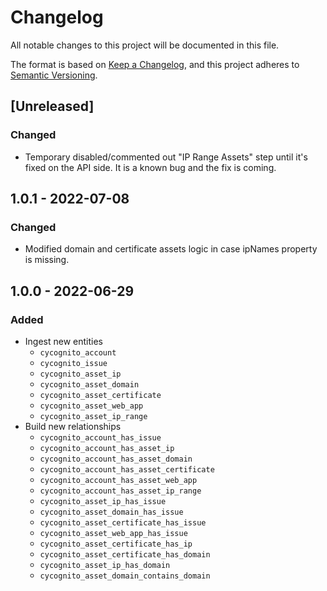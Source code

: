 # Changelog

All notable changes to this project will be documented in this file.

The format is based on [Keep a Changelog](https://keepachangelog.com/en/1.0.0/),
and this project adheres to
[Semantic Versioning](https://semver.org/spec/v2.0.0.html).

## [Unreleased]

### Changed

- Temporary disabled/commented out "IP Range Assets" step until it's fixed on
  the API side. It is a known bug and the fix is coming.

## 1.0.1 - 2022-07-08

### Changed

- Modified domain and certificate assets logic in case ipNames property is
  missing.

## 1.0.0 - 2022-06-29

### Added

- Ingest new entities
  - `cycognito_account`
  - `cycognito_issue`
  - `cycognito_asset_ip`
  - `cycognito_asset_domain`
  - `cycognito_asset_certificate`
  - `cycognito_asset_web_app`
  - `cycognito_asset_ip_range`
- Build new relationships
  - `cycognito_account_has_issue`
  - `cycognito_account_has_asset_ip`
  - `cycognito_account_has_asset_domain`
  - `cycognito_account_has_asset_certificate`
  - `cycognito_account_has_asset_web_app`
  - `cycognito_account_has_asset_ip_range`
  - `cycognito_asset_ip_has_issue`
  - `cycognito_asset_domain_has_issue`
  - `cycognito_asset_certificate_has_issue`
  - `cycognito_asset_web_app_has_issue`
  - `cycognito_asset_certificate_has_ip`
  - `cycognito_asset_certificate_has_domain`
  - `cycognito_asset_ip_has_domain`
  - `cycognito_asset_domain_contains_domain`
